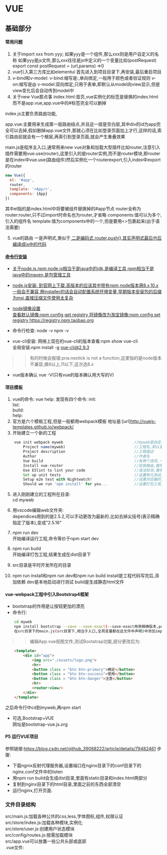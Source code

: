 # VUE
## 基础部分
#### 常用问题
1. 关于import xxx from yyy;
如果yyy是一个组件,那么xxx则是用户自定义的名称
如果yyy是js文件,那么xxx往往是js中定义的一个变量比如(postRequest)
export const postRequest = (url,params) =>0
2. vue引入第三方库比如elementui
首先进入到项目目录下,再安装,最后重启项目
3. v-bind和v-model:
v-bind:缩写是:,单向绑定,一般用于颜色或者验证规则
v-on:缩写是@
v-model:双向绑定,只用于表单,即默认从model向view显示,但是view变化后会自动传到model中
4. 关于new Vue那点事
index.html:首页,vue实例化的标签是替换的index.html而不是app.vue,app.vue中的#标签完全可以删掉

index.js主要负责路由功能,  

app.vue:主要用来生成第一层路由结点<router-view/>,并且这一层是空白层,其中div的id为app完全可以去掉,假如删掉app.vue文件,那就心须在比如登录页面加上<router-view/>才行,这样的话,索引路由前就会有一个根层,再索引到登录页面,就会产生重叠效果  

main.js是程序主入口,通常用来new vue对象和加载大型插件比如router,注意引入插件需要用vue.use(router),这里引入的是router实例,而不是router模块,即router是在index中vue.use(路由组件)然后实例化一个routerexport,引入index中export的router
```js
new Vue({
  el: '#app',
  router,
  template: '<App/>',
  components: {App}
})

```
其中el指的是index.html中将要被组件替换掉的#app节点
router全称为router:router,只不过import时命名也为router,才省略
components:值可以为多个,引入的组件名
template:值为components中的一个,但是要用<>包裹起来(出于语法需要)

5. vue的路由
一是声明式,类似于<a href>
二是编码式,router.push(),其实声明式最后也后编译成js中的代码






#### 命令行安装
- 关于node.js,npm
node.js相当于是java中的jdk,是编译工具
npm相当于是java中的maven,是包管理工具

- node.js安装:
  到官网上下载,高版本的应该其中带有npm,node版本用8.x,10.x一般会不兼容
  用installer的话会自动配置系统环境变量,早期版本安装包的后缀为msi,直接压缩文件使用太复杂
- node镜像设置  
查看默认镜像:npm config get registry
将镜像改为淘宝镜像:npm config set registry https://registry.npm.taobao.org
 
- 命令行检查:
    node -v
    npm -v
- vue-cli安装:
 网络上现在的vue-cli的版本查看:npm show vue-cli  
 全局安装:npm install -g vue-cli@2.9.3  
 >>有的时候会报错:pna.nextick is not a function,这里指的是node版本不兼容,换6以上,11以下,这次选8.x

- vue版本确认
vue -V(只有vue的版本确认用大写的V)
#### 项目模板
1. vue的命令:
    vue help:
        发现有四个命令:
           init:  
           list:  
           build:  
           help:  
3. 官方是六个模板工程,但是一般都用webpack模板 
    地址是:[url]http://vuejs-templates.github.io/webpack/
4. 开始建立一个新的工程
```js
    vue init webpack myweb                                //myweb是自定义工程名,要在自己选择的目录下运行命令行 
        Project name(myweb)                               //工程名,默认是上一句的名字,此处要卡住一般是node版本问题,最新版有问题,用8.x
        Project description                               //工程描述
        Author                                            //作者名
        Vue build                                         //有两个选项,一个是带编译器的,推荐之,另一个是不带编译器的.
        Install vue-router                                //安装路由,推荐yes
        Use ESlint to lint your code                      //语法检测,推荐no
        Set up unit tests                                 //设置单元测试,推荐no
        Setup e2e test with Nightwatch?                   //设置浏览器的,推荐no
        Should we run 'npm install' for you...            //设置打包工具,yarn是facebook推出的,这里选npm
```    
5. 进入刚刚建立的工程所在目录:  
    cd myweb
6. 用vscode编辑web文件夹:  
    dependices用到的是2.5.2,可以手动更改为最新的.比如去掉尖括号(表示精确指定了版本),变成"2.5.16"
7. npm run dev  
    开始编译运行工程,命令等价于npm start dev
8. npm run build  
    开始编译打包工程,结果生成在dist目录下

9. src目录是平时开发所在的目录  

10. npm run install和npm run dev和npm run build
install是工程代码写完后,添加依赖
dev是本地启动进行测试
build是生成静态html文件

#### vue-webpack工程中引入Bootstrap4框架
- bootstrap的作用是让按钮更加的漂亮
- 命令行:
```bash
    cd myweb
    npm install bootstrap --save --save-exact(--save-exact用来精确版本,package.json中的dependencies中会多一个"bootstrap")
    在src目录下的main.js(src目录下,相当于入口,全局变量都在这文件中声明)中添加import 'bootstrap/dist/css/bootstrap.min.css'
```
>>编辑App.vue视图文件,测试Bootatrap功能,部分更改后为:
```html
    <template>
        <div id="app">
            <img src="./assets/logo.png">
            <hr>
            <button class = "btn btn-primary">确定</button>
            <button class = "btn btn-success">使用</button>
            <button class = "btn btn-danger">注意</button>
            <hr>
            <router-view/>
        </div>
    </template>
```
之后命令行中cd到myweb,再npm start

- 可选,Bootstrap+VUE  
网址是bootstrap-vue.js.org

#### P5 运行VUE项目

参照链接:https://blog.csdn.net/github_39088222/article/details/79482461
步骤:
- 下载ngnix反射代理服务器,设置端口在nginx目录下的conf目录下的nginx.conf文件中的listen
- 用npm run build会生成dist目录,里面有static目录和index.html两部分
- 复制到nginx目录下的html目录,里面之前的东西全部清空
- 运行nginx,打开页面.
### 文件目录结构
src/main.js:加载各种公共的css,less,字体图标,组件,权限认证  
src/store/index.js:加载各种模块,实例化  
src/store/user.js:创建用户状态模块   
src/config/routes.js:按需加载模块  
src/app.vue可以放置一些公共头部或底部   
.vue文件:  
        <template>:
        <script>:
        <style>:
vue-router文件:
        路由,用来根据url跳转到具体的component
Vues文件:
        用来保存全局变量
### 解析new VUE
```
new Vue({
    el:'#app',
    router,
    components:{login},
    template:'<login/>'
})
```
其中el相当于init函数,会默认到index.html的#app标签下,向里面寺这以内容,内容就是引入的login组件(组件指的就是一段html代码)
template指的是components中(可能是{login1,login2}),取其中之一,而<>只是语法约定,和h5标签无关



### MVC
    MVC:Model/View/Controller
    Vue实例相当于一个Controller,用el绑定了一个Model,往Model中填充数据
    var t1 = new Vue({
        el:"",--------------------------------------------指定dom元素(需要加#)
        data:{xxx:""},--------------------------------为模型赋值
        methods:{},----------------------------------处理事件(method加s)
        filter:{},-----------------------------------------过滤数据,改变展示格式
        computed:{},--------------------------------对数据进行加减乘除
        watch:{},--------------------------------------监视数据,某一数据改变则改变其他数据
        
    })
### 第一个vue页面:
```html
		<!DOCTYPE html>
		<html>
		
		<head>
			<meta charset="utf-8" />
			<title></title>
			<script src="js/vue.js"></script><!--注意必须是两个script标签,不能省略成为<script src="js/vue.js"/>-->
		</head>
		
		<body>
			<div id="app">
				{{ message }}
			</div>
			<!-- 指令前带有v-前缀, v-bind属性作用是将titlt属性与Vue实例的message属性绑定到一起-->
			<div id="app-2">
				<span v-bind:title="message">Hover your mouse over me for a few seconds</span>
			</div>
			<!-- 控制切换一个元素的显示与隐藏 -->
			<div id="app-3">
				<p v-if="seen">Now you see me</p>
			</div>
			<!-- v-for指令用来将数据数组渲染到列表中 -->
			<div id="app-4">
				<ol>
					<li v-for = "todo in todos">
						{{todo.text}}
					</li>
				</ol>
			</div>
			<!-- v-on监听用户动作进行互动 -->
			<div id="app-5">
				<p>{{message}}</p>
				<button v-on:click="reverseMessage">Reverse Message</button>
			</div>
			<!-- v-model指令将表单输入与应用状态做双向数据绑定 -->
			<div id="app-6">
				<p>{{message}}</p>
				<input v-model="message">
			</div>
			
			<script>
				var app = new Vue({
					el: '#app',
					data: {
						message: 'Hello Vue!'
					}
				})
				var app2 = new Vue({
					el:"#app-2",
					data:{
						message:'You loaded this page on ' +new Date()
					}
				})
				var app3 = new Vue({
					el:'#app-3',
					data:{
						seen:false//切换到true就能看到
					}
				})
				var app4=new Vue({
					el:'#app-4',
					data:{
						todos:[
							{text:'Learn JavaScript'},
							{text:'Learn Vue'}
						]
					}
				})
				var app5 = new Vue({
					el:'#app-5',
					data:{
						message:'Hello Vue.js!'
					},
					methods:{
						reverseMessage:function(){
							this.message = this.message.split('').reverse('').join('')
						}
					}
				})
				var app6 = new Vue({
					el:'#app-6',
					data:{
						message:'HelloVue'
					}
				})
				
			</script>
		</body>
		
		</html>
```
### 条件渲染
    v-if/v-else-if/v-else:
```html
		<body>
    <div id="myApp">
        <h1 v-if="result == 0">成绩未公布</h1>
        <h1 v-else-if="result < 60">{{result}}分 - 考试不及格</h1>
        <h1 v-else-if="result <80">{{result}}分 - 还需努力</h1>
        <h1 v-else>{{result}}分 - 优秀</h1>
        <button @click="btnClick">考试成绩</button>
    </div>
    <script>
        var myApp = new Vue({
            el:"#myApp",
            data:{
                result:0
            },
            methods:{
                btnClick:function () {
                    this.result = Math.round(Math.random()*100)
                }
            }
        })
    </script>
```		
### 列表渲染
    v-for:循环一个数组
    demo:
```html
    <ul id="example-1">   <!--ul是有序列表ol是无序列表-->
        <li v-for="item in items">    
            {{ item.message }}  
        </li> 
    </ul>
     var example1 = new Vue({  
                el: '#example-1',  
                data: {    
                items: [      
                {message: 'foo' },      
                {message: 'Bar' }    ]  
    }})
```
      其中:of可以替代in作为分隔符
### v-model处理输入框输入
v-model:绑定一个模型,script中已经为模型赋值,输入框优先级大于默认模型值
```html
    <div id="myApp">
        <p>您最喜欢的游戏是:{{mygame}}</p>
        <input v-model="mygame">
    </div>
    <script>
        var myApp = new Vue({
            el:"#myApp",
            data:{
                mygame:'超级马里要奥'
            }
        })
    </script>
```
### v-on绑定事件
```html
<body>
    <div id="myApp">
    <h1>事件处理器</h1>
        <!--键盘按下事件,入参需要用$表示-->
        <input id="textName" v-on:keyup="txtKeyup($event)">
        <!--按下按钮事件-->
        <button id="btnOK" v-on:click="btnClick($event)">OK</button>
    </div>
        <script>
            var myApp = new Vue({
            el:"#myApp",
            data:{},
                methods:{
                txtKeyup:function(event){
                    this.debugLog(event);
                },
                    btnClick:function(event){
                    this.debugLog(event);
                    },
                    debugLog:function(event){
                    console.log(
                        event.srcElement.tagName,
                        event.srcElement.innerHTML,
                        event.key
                        )
                    }
            }
            })
        </script>
</body>
```	
### 组件	
	作用:封装DOM标签
	语法:
	        定义:Vue.component(tagName,options)
	        调用:<tagName></tagName>
	全局组件示例:
```html
	  	<body>
	      <div id="myApp">
	              <today-weather></today-weather>
	      </div>
	      <script>
	          Vue.component("today-weather",{
	              template:'<div>下雨</div>'
	          });
	          /*先写component,再注册vue*/
	          var myApp = new Vue({
	              el:'#myApp'
	          })
	      </script>
	  </body>
```
	局部组件示例:
```html
		<body>
		<div id="myApp">
						<today-weather></today-weather>
		</div>
		<script>
				/*之前在Vue.component中注册的是全局*/
				var WeatherComponent = {
						template:'<div>下雨</div>'
				}
				var myApp = new Vue({
						el:'#myApp',
						data:{},
						components:{
								'today-weather':WeatherComponent
						}
				})
		</script>
	</body>
```
     父子组件:
        使用props向下传递数据,使用events向上传递数据
	Props示例:
```html
	<!--
	特点:
    #1 父类组件为子类组件(含有原生html标签)赋值,需要在子类组件中多写一个属性,同时子类组件要显式声明一个同名属性,且与模型名一致-->
<div id="myApp">
    <parent></parent>
      </div>
      <script>
        var v_child = {
					template:"<div>{{message}}</div>",
					props:["message"]
                     }
        var v_parent = {
          template:"<div class='parent'> <child message='aa'></child></div>",
          components:{
                        "child":v_child
                    }
                }
        //创建一个vue实例
        new Vue({
            el:"#myApp",
            components:{
                "parent":v_parent
                    }
          })
    </script>
```
	    父类组件省略不声明的写法:
```html
	    <div id="myApp">
               <child message="hello"></child>
           </div>
            <script>
                var v_child = {
                    template:"<div>{{message}}</div>",
                    props:["message"]
                }
                new Vue({
                    el:"#myApp",
                    components:{
                        "child":v_child
                    }
                })
```
     动态Props示例:   
### 过滤器filter
        过滤某类数据用新的格式展示
```js
        <div id="myApp">
               <p>{{message}}</p>
               <p>{{message | toupper}}</p>
               <p>进度是{{num}}({{num|topercentage}})</p>
           </div>
            <script>
                var myApp = new Vue({
                    el:"#myApp",
                    data:{
                        message:"hello world",
                        num:0.3
                    },
                    filters:{
                       toupper:function(value){
                           return value.toUpperCase();
                       },
                        topercentage:function(value){
                           return value*100+"%";
                        }
                    }
                })
            </script>
```
### 计算属性computed
            处理元数据(加减乘除),便于二次开发
```js
          <div id="myApp">
                 价格是:{{prtice}},含税价格是:{{priceInTax}}
             </div>
              <script>
                  var myApp = new Vue({
                      el:"#myApp",
                      data:{
                          price:300
                      },
                      computed:{
                          priceInTax:function(){
                              return this.price*1.08
                          }
                      }
                  })
              </script>       
```     
### 观察某属性watch
```html
<div id="myApp">
    价格是:{{price}},含税价格是:{{priceInTax}}<br>
    <button @click="btnClick(50)">加价50</button>
</div>
    <script>
        var myApp = new Vue({
            el:"#myApp",
            data:{
                price:300
            },
            computed:{
                priceInTax:function(){
                    return this.price*1.08
                }
            },
            watch:{
                    price:function(newVal,oldVal){
                        this.priceInTax = Math.round(this.price*1.08)/*相当于监视,发生变化就执行computed的功能*/
                    }
            },
            methods:{
                btnClick:function(val){
                    this.price += val;
                }
            }
        })
    </script>
```
### 设置计算属性
```html
    <div id="myApp">
            价格是:{{price}},含税价格是:{{priceInTax}}<br>
            <button @click="btnClick(200)">改变价格为200</button>
        </div>
        <script>
            var myApp = new Vue({
                el:"#myApp",
                data:{
                    price:300
                },
                computed:{
                    priceInTax:{
                        get:function(){
                            return this.price*1.08;
                        },
                        set:function(val){/*这里不能设置this.priceInTax.因为get目的是赋值给priceInTax,set的目的是将priceInTax赋值给其他*/
                            this.price=val;
                        }
                    }
                },
                methods:{
                    btnClick:function(val){
                        this.priceInTax = val;
                    }
                }
            })
        </script>
```
### 绑定css属性
```html
<body>
<!--
原生:<div class="{active}">红色文本1</div><!--在css文件中的.active{}代表就是active变量-->
vue:<div v-bind:class="{active}">红色文本1</div>
-->
<div id="myApp">
    <div v-bind:class="{active:isActive}">红色文本1</div>
    <div :class="{active:isActive}">红色文本2</div><!--是上一句的缩略写法-->
    <button @click="btnClick">改变class吧</button>
</div>
    <script>
        var myApp = new Vue({
          el:"#myApp",
           data:{
               isActive:true/*isActive是标准的data属性*/
           },
            methods:{
              btnClick:function(){
                  this.isActive = false;
              }
            }
        })
    </script>
</body>
```
css文件:
body{
    font-size: 24px;
}
.active{
    color:red;
}
### class对象绑定
```html
<body>
    <div id="myApp">
        <!--:class后面可以是link指代的css文件,也可以是link指代的css中的一个属性-->
        <div :class="myClass1">红色文本</div>
        <button @click="btnClick">改变class吧</button>
    </div>
    <script>
        var myApp = new Vue({
            el:"#myApp",
            data:{
                myClass1:{
                    active:true,
                    big:true,
                },
            },
            methods:{
                btnClick:function () {
                    this.myClass1.big=!this.myClass1.big;/*反转*/
                }
            }
        })
    </script>
</body>
```
css文件:
body{
    font-size: 24px;
}
.active{
    color:red;
}	
.big{
    font-weight:bolder;
    font-size:64px;
}
### JS对象迭代v-for
```html
<body>
<div id="myApp">
   <h1>JS对象迭代</h1>
    <div v-for="(value,key) in mygame">{{key}} : {{value}}</div>
</div>
    <script>
        var myApp = new Vue({
          el:"#myApp",
           data:{
                    mygame:{
                        title:"sc2",
                        price:198,
                        category:"mpg"
                    }
           }
        })
    </script>
</body>
```
### v-model表单控件绑定
表单控件绑定就是文本中有一个模型名,在script中可以装填数据,但是可以用一个输入框也来给模型装填数据
```html
<body>
<div id="myApp">
  <h1>表单控件绑定</h1>
    <!--v-model绑定的是一个变量-->
    <input type="text" v-model="message" placeholder="编辑区">
    <p>Message is {{ message }}</p>
</div>
    <script>
        var myApp = new Vue({
          el:"#myApp",
           data:{
              message:"中国"
           },
           }
        )
    </script>
</body>
```
### 表单复选框
```html
	<div id="myApp">
        <input type="checkbox" id="生化危机"  value="生化危机" v-model="checkedGames">
       <label for="生化危机" >生化危机</label>
        <input type="checkbox" id="模拟飞行" value="模拟飞行" v-model="checkedGames">
        <label for="模拟飞行" >模拟飞行</label>
        <br>
        <p>您选择的游戏是:{{checkedGames}}</p>
   </div>
        <script>
            var myAppppp = new Vue({
                el:'#myApp',
                data:{
                    checkedGames:[]
                },
                methods:{}
            })
        </script>
```
### 表单单选框
```html
<div id="myApp">
       <h3>选择性别</h3>
       <input type="radio" id="male" value="男" v-model="pickedSex">
       <label for="male">男</label>
       <br>
       <input type="radio" id="female" value="女" v-model="pickedSex">
       <label for="male">女</label>
       <br>
       <h3>选择结果: {{pickedSex}}</h3>
   </div>
        <script>
            var myAppppp = new Vue({
                el:'#myApp',
                data:{
                    pickedSex:""
                },
                methods:{}
            })
        </script>
```
### 表单下拉框
```html
	<body>
    <div id="myApp">
        <h3>球星</h3>
        <select v-model="likedNBAStar" style="width: 210px">
            <option>科比</option>
            <option>韦德</option>
        </select>
        <h3>选择结果</h3>
        <p>我最喜欢:{{likedNBAStar}}</p>
    </div>
    <script>
        var myApp = new Vue({
            el:"#myApp",
            data:{
                likedNBAStar:null
            },
            methods:{
            }
        })
    </script>
</body>
```
### 表单修饰符(.lazy   .number     .trim)
      .lazy:懒加载,输入内容时不动态更新,全部输入完成再做绑定,提高效率
			.number:规范输入内容为数值,输入不正确则返回空
			.trim:去掉空格
```html
<body>
    <div id="myApp">
            <div>
                    <label for="username">用户:</label>
                    <input type="text" id="username" v-model.lazy="username" @change="checkUsername"><!--如果发生变化就触发checkUsername事件-->
                    <span v-if="checkUsernameOK">可注册</span><!--如果checkUsernameOK为true,就显示可注册-->
            </div>
            <div>
                    <label for="age">年龄:</label>
                    <input v-model.number="age"  id="age" type="number">
            </div>
            <div>
                    <label for="content">个人见解:</label>
                    <textarea id="content" v-model.trim="content" cols="55" rows="8"></textarea>
            </div>
            <h4>信息区</h4>
            <p>姓名:{{username}}</p>
            <p>年龄:{{age}}</p>
            <p><pre>个人见解:{{content}}</pre></p>
    </div>
    <script>
            var myApp = new Vue({
                    el:"#myApp",
                    data:{
                            username:"",
                            checkUsernameOk:false,
                            age:"",
                            content:""
                    },
                    methods:{
                            checkUsername:function () {
                                                            if (this.username.length >0){
                                                                    this.checkUsernameOK = true;
                                                            }else {
                                                                    this.checkUsernameOK=false;
                                                            }
                            }
                    }
            })
    </script>
</body>
```
### 表行组件
  错误示范:
```html
<body>
    <div id="myApp">
            <h1>游戏列表:</h1>
            <table boder="1">
                <tr>
                    <td>编号</td>
                    <td>名称</td>
                </tr>
                <my-row1></my-row1>
                <my-row2></my-row2>
            </table>

    </div>
    <script>
        Vue.component('my-row1',{
            template:'<tr><td>(1)</td><td>lol</td></tr>'
            }
        )
        Vue.component('my-row2',{
                template:'<tr><td>(2)</td><td>SC2</td></tr>'
            }
        )
        var myApp = new Vue({
            el:'#myApp',
            data:{},
           methods:{}
        })
    </script>
</body>
```
	错误原因是h5规范中的table中必须是tr不能是其它标签
	改正后应该为:
		<tr is="my-row1"></tr>
    <tr is="my-row2"></tr>
### 组件中的数据函数,为自定义的组件添加变量
     用数据属性会报错:
```html
<body>
    <div id="myApp">
                    <div>今天的天气是:<today-weather/></div>
    </div>
    <script>
            Vue.component('today-weather',{
                    template:'<strong>{{weatherdata}}</strong>',
                    data: {
                            weatherdata:'雨加雪'
                    }
                    })
            var myApp = new Vue({
                    el:'#myApp',
                    data:{},
                    methods:{}
            })
    </script>
</body>	
```
	data是一个属性而不是一个对象,正确的是:
```html
<body>
    <div id="myApp">
                    <div>今天的天气是:<today-weather/></div>
    </div>
    <script>
            Vue.component('today-weather',{
                    template:'<strong>{{weatherdata}}</strong>',
                    data: function () {
                            return {
                                    weatherdata: '雨加雪'
                            };
                    }
                    })
            var myApp = new Vue({
                    el:'#myApp',
                    data:{},
                    methods:{}
            })
    </script>
</body>
```
### 组件-传递数据,可接收参数的组件
```html
<body>
    <div id="myApp">
        <h1>成绩:</h1>
        <test-result :score="50"></test-result>
        <test-result :score="100"></test-result>
    </div>
    <script>
        Vue.component('test-result',{
            props:['score'],
            template:"<div><strong>{{score}}分,{{testResult}}</strong></div>",
            computed:{
                testResult:function(){
                    var strResult = "";
                    if (this.score<60){
                        strResult="不及格"
                    } else{
                        strResult="优秀"
                    }
                        return strResult;
                }
            }
        });
        var myApp = new Vue({
            el:'#myApp',
            data:{},
            methods:{}
        })
    </script>
</body>
```
### 组件-参数验证  
```html
<body>
    <div id="myApp">
        <h1>身世之谜</h1>
         <show-member-info name="koma" :age="25" :detail="{address:'earth',language:'世界语'}"></show-member-info>
    </div>
    <script>
        Vue.component('show-member-info',{
            props:{
                name:{
                    type:String,
                    required:true
                },
                age:{
                    type:Number,
                    validator:function (value) {
                        return value >= 0 && value <=130
                    }
                },
                detail:{
                    type:Object,
                    default:function () {
                        return {
                            address:'us',
                            language:'English'
                        }
                    }
                }
            },
            template:"<div>姓名:{{this.name}}</br>"
            +"年龄:{{this.age}}岁<br>"
            +"地址:{{this.detail.address}}<br>"
            +"语言:{{this.detail.language}}</div>"
            });
        var myApp = new Vue({
            el:'#myApp',
            data:{},
           methods:{}
        })
    </script>
</body>
```
### 组件之事件传递v-on与$emit
    侦听组件事件,当组件触发事件后进行事件处理
```html
<!DOCTYPE html>
<html lang="en">
<head>
    <meta charset="UTF-8">
    <meta name="viewport" content="width=device-width, initial-scale=1.0">
    <meta http-equiv="X-UA-Compatible" content="ie=edge">
    <title>Document</title>
    <script src="js/vue.js"></script>
</head>
<body>
    <div id="myApp">
        <h1>人生加法</h1>
        <!--a与b都是子组件属性,v-on是固定监听子组件的关键字,add_event是子组件的方法,getAddResult是父组件的函数-->
        <add-method :a="6" :b="12" v-on:add_event="getAddResult"></add-method>
        <hr/>
        <h3>{{result}}</h3>
    </div>
<script>
    Vue.component('add-method',{
        props:['a','b'],
        template:'<div><button v-on:click="add">加吧</button></div>',
        methods:{
            add:function(){
                var value = 0;
                value = this.a + this.b;
                //$emit是激活,add_event相当于一个中间件,用来通知注册了这个中间件的组件开始运行,类似注册中心的一个服务
                this.$emit('add_event',{
                    result:value//result是返回参数
                });
            }
        }
    });
    var myApp = new Vue({
        el:"#myApp",
        data:{
            result:0
        },
        methods:{
            getAddResult:function(pval){
                this.result = pval.result;//pval是
            }
        },
    });
</script>
</body>
</html> 
```
### 组件之slot插槽
可以将父组件的内容显示在子组件中
```html
<body>
   <div id="myApp">
       <say-to pname="koma">你的视频太差了</say-to>
       <say-to pname="mike">你千万不要学koma</say-to>
       <say-to pname="john">你教教他们两个吧</say-to>
   </div>
<script>
    Vue.component('say-to',{
        props:["pname"],
        //在子组件中定义了一个slot标签
        template:"<div>你好,<strong>{{pname}}</strong>"+
             "<slot></slot>"+
             "</div>"
    });
    var myApp = new Vue({
        el:"#myApp"
    });
</script>
</body>
```

### P5使用Ajax库
- ajax是用来与服务器进行交互
网址是:https://github.com/axios/axios
- 任务一:为网页增加远程数据存取能力
```bash 
cd myweb
npm install --save --save-exact axios vue-axios(其中vue-axios是推荐安装的一个使用更简单的组件)
组件安装完成都会在dependencies中显示
```
>在main.js中添加库
```js
import axios from 'axios'
import VueAxios from 'vue-axios'
Vue.use(VueAxios,axios)//注册到vue全局组件中去
```
HelloWorld.vue变为:
```html
    <template>
  <div class="hello">
    <pre>{{content}}</pre>
  </div>
</template>

<script>
export default {
  name: 'HelloWorld',
  data () {
    return {
      content: ""
    }
  },
  //mounted是网页加载完成之后再加载.
  mounted(){
    this.axios.post("http://api.komavideo.com/news/list").then(body =>{
      this.content = body.data;
    })
    //网址为小马专用网址
  }
}
</script>

<!-- Add "scoped" attribute to limit CSS to this component only -->
<style scoped>

</style>
```
之后命令行:npm run dev

- 任务二:Http库axios


### P6自定义CSS样式
```bash
cd assets
nano mycss(nano:编辑,不是命令行命令,是说明,mycss是新建的自定义样式)
```
具体的mycss内容为:
```css
    .myclass1{
    color: red;
    border:1px solid blue;
}
```
在App.vue中添加样式文件(位置是在<script>标签中):
```vue
<script>
import './assets/my.css'
export default {
  name: 'App'
}
</script>
```
再在App.vue的template标签中:
```html
    <div class="myclass1">你好!</div> 
```

>>src目录下的App.vue是组件的主入口
>>main.js是js的主入口
### P7 组件的结构
VUE命令行开发模式为我们带来的组件开发方式
- 组件是什么?
HelloWorld.vue是一个组件,也就是后缀为vue的文件就是组件,这就是一个名这HelloWorld的组件

- 所有文件放置目录:
{projectname}/src/components/*
>初始状态默认有一个组件为HelloWorld.vue

- 组件格式(必备的三部分):
    template:组件html的内容
    script:组件的js脚本
    style:组件的css样式单
- 实战演习
```html
    <template>
    
        <div class="container">
            <h1>{{ msg }}</h1>
        </div>
    </template>
    <script> 
        export default{
            name: "HelloWorld",
            data(){//注意data有括号,是方法不是属性
                return{
                    msg: "Welcome to Your Vue.js App"
                }
            }
        }   
    </script>
 >>   scoped指的是影响范围仅在当前组件,不会污染其他
    <style scoped>
    h1{
        font-weight:normal;
        color:red;
    }
    </style>
```

### P9路由组件vue-router
- 官网:https://router.vuejs.org/zh/

- 导入组件到工程中:
```bash
    npm install vue-router --save --save-exact
```
- 导入后的使用
main.js中的:
```js
import router from './router'
new Vue({
  el: '#app',
  router,
  components: { App },
  template: '<App/>'
})
//这是唯一的入口组件.注册了router,表明以后所有的子组件都能访问这个router了
```

src/router/index.js中:
```js
import Router from 'vue-router'
export default new Router({
  routes: [
    {
      path: '/',
      name: 'HelloWorld',
      component: HelloWorld
    }
  ]
})

```

### P10路由知我心
1. 关于路由:  
路由其实就是一个超链接,<router-link>标签其实就是一个<a>


### P11路由初体验
做一个简单的路由
1. 五个文件:
    HelloWorld.vue           //组件1,所有的组件都写在src/components目录下,目录默认有HelloWorld.vue组件
    News.vue                  //组件2
    About.vue                //组件3
    router/index.js          //路由设置文件,也叫做url映射文件
    App.vue                  //所有页面组件的入口组件
>>使用时的三部分：组件（components目录下），组件-url（index.js），url(App.vue,里面可以写html)
>>路由中使用组件的时候,只写组件名,不写后缀vue           
- HelloWorld.vue
```html
    <template>
        <div>
            <h1>Hello World!</h1>
        </div>
    </template>
```

- News.vue
```html
    <template>
        <div>
            <h1>News Page</h1>
        </div>
    </template>
```

- About.vue
```html
    <template>
        <div>
            <h1>About Page</h1>
        </div>
    </template>
```

2. 在index.js文件中设置ur映射
```js
import About from '@/components/About'
import News from '@/components/News'
//import引入的组件,就是vue文件的文件名,但是不加后缀

    {
        path:'/',
        name:'HelloWorld',
        component:HelloWorld
    },
    {
        path:'/about',
        name:'About',
        component:About
    },
    {
        path:'/news',
        name:'News',
        component:News
    }
```

3. App.vue
```html
    <template>
  <div id="app">
    <img src="./assets/logo.png">
    <p>
    <!--使用router-link,链接导向了路由,路由再导向了具体组件-->
      <router-link to="/">Home</router-link>
      <router-link to="/news">新闻</router-link>
      <router-link to="/about">关于</router-link>
    </p>
    <!-- 路由匹配到的组件将渲染在这里,没有这一句就无法渲染,相当于上面链接是配置路径,这是一个执行函数 -->
    <router-view/>
  </div>
</template>
```
4. npm run dev运行项目

### P12动态路由
动态路由指在URL路径中含有动态参数的路由,比如说:/player/1,/player/2,/player/3等等
1. 玩家的动态路径:/player/:id

* Player.vue                //组件
* router/index.js           //路由,连接组件和前端url
* App.vue                   //前端页面,虽然和组件都是vue后缀,但是功能和定位不同

Player.vue:
```html
    <template>
    <div>
        <h1>球员页面</h1>
        <p>{{detail}}</p>
    </div>
</template>

<script>
export default {
    name:"Player",
    data(){
        return {
            detail:{}
        };
    },
    mounted(){
        this.detail = this.getPlayer(this.$route.params.uid);
    },
    //问题就在这里,页面加载完成之后就不走了,因此需要增加下面:
    //记录从哪里来到哪里去,
    beforeRouteUpdate(to,from,next){
        this.detail = this.getPlayer(to.params.uid);
        next();
    },
    methods:{
        getPlayer(uid){
            switch(uid){
                case '1':
                 return {uid:1,name:"库里",point:26};
                case '2':
                 return {uid:2,name:"哈登",point:30};
                default:
                    return {uid:-1};
            }
        }
    }
}
</script>
```
index.js
```js
    import Vue from 'vue'
    import Router from 'vue-router'
    import HelloWorld from '@/components/HelloWorld'
    /* import About from '@/components/About'
    import News from '@/components/News' */
    import Player from "@/components/Player"

    Vue.use(Router)

    export default new Router({
    routes: [
        {
        path:"/",
        name:"HelloWorld",
        component: HelloWorld
        },
        {
        path:"/player/:uid",//id就是组件接收的参数,用:表示
        name:"Player",
        component: Player
        }
    ]
    })
```
App.vue:
```html
    <template>
  <div id="app">
    <img src="./assets/logo.png">
    <p>
      <router-link to="/">Home</router-link>
      <router-link to="/player/1">库里</router-link>
      <router-link to="/player/2">哈登</router-link>
    </p>
    <router-view/>
  </div>
</template>

<script>
import './assets/my.css'
export default {
  name: 'App'
}
</script>

<style>
#app {
  font-family: 'Avenir', Helvetica, Arial, sans-serif;
  -webkit-font-smoothing: antialiased;
  -moz-osx-font-smoothing: grayscale;
  text-align: center;
  color: #2c3e50;
  margin-top: 60px;
}
</style>
```



2. 问题就是,从home点击库里,可以正常显示库里,但是从库里点击哈登,就不会跳转到哈登
    原因就是vue为了减少内存消耗,一个组件只加载一次,也就是加载完成后执行mounted函数,但是再次加载这个组件不会再执行,因此用beforeRouteUpdate

### P13嵌套路由
1. 在components组件目录下再建立一个目录叫做player.player下面建立两个路由,/player/1/profile,/player/1/stats等
2. Player/Profile.vue
   Player/Stats.vue
   router/index.js
   Player.vue
3. 由于整个工程太大,105M,因此无法直接上传demo,因此代码如下:
- Profile.vue
```html
    <template>
    <div>
        <h2>球员简介:{{$route.params.uid}}</h2>
    </div>
</template>
```
Stats.vue:
```html
    <template>
    <div>
        <h2>球员数据:{{$route.params.uid}}</h2>
    </div>
</template>
```
Player.vue:
```html
<template>
    <div>
        <h1>球员页面</h1>
        <ul>
            <li>编号:{{detail.uid}}</li>
            <li>名字:{{detail.name}}</li>
            <li>得分:{{detail.point}}</li>
        </ul>
        <router-link :to="profile">简介</router-link>
        <router-link :to="stats">数据</router-link>
        <hr>
        <router-view></router-view>
    </div>
</template>

<script>
export default {
    name:"Player",
    data(){
        return {
            detail:{}
        };
    },
    mounted(){
        this.detail = this.getPlayer(this.$route.params.uid);
        this.profile = "/player/"+this.$route.params.uid + "/profile";
        this.stats = "/player/"+this.$route.params.uid + "/stats";
    },
    beforeRouteUpdate(to,from,next){
        this.detail = this.getPlayer(to.params.uid);
        this.profile = "/player/" + to.params.uid + "/profile";
        this.stats = "/player/" + to.params.uid + "/stats";
        next();
    },
    methods:{
        getPlayer(uid){
            switch(uid){
                case '1':
                 return {uid:1,name:"库里",point:26};
                case '2':
                 return {uid:2,name:"哈登",point:30};
                default:
                    return {uid:-1};
            }
        }
    }
}
</script>>

```

index.js:
```js
import Vue from 'vue'
import Router from 'vue-router'
import HelloWorld from '@/components/HelloWorld'
/* import About from '@/components/About'
import News from '@/components/News' */
import Player from "@/components/Player"
import PlayerProfile from '@/components/Player/Profile'
import PlayerStats from '@/components/Player/Stats'



Vue.use(Router)

export default new Router({
  routes: [
    {
      path:"/",
      name:"HelloWorld",
      component: HelloWorld
    },
    {
      path:"/player/:uid",//id就是组件接收的参数
      name:"Player",
      component: Player,
      children:[
        {
          path:"profile",
          component:PlayerProfile
        },
        {
          path:"stats",
          component:PlayerStats
        }
      ]
    }
  ]
})

```
App.vue:
```html
    <template>
  <div id="app">
    <img src="./assets/logo.png">
    <p>
      <router-link to="/">Home</router-link>
      <router-link to="/player/1">库里</router-link>
      <router-link to="/player/2">哈登</router-link>
    </p>
    <router-view/>
  </div>
</template>

<script>
import './assets/my.css'
export default {
  name: 'App'
}
</script>

<style>
#app {
  font-family: 'Avenir', Helvetica, Arial, sans-serif;
  -webkit-font-smoothing: antialiased;
  -moz-osx-font-smoothing: grayscale;
  text-align: center;
  color: #2c3e50;
  margin-top: 60px;
}
</style>

```

npm run build 就是打包,会生成一个dist目录,里面有一个static目录和一个index.html

### P14路由编程
1. 之前用router-link标记来生成页面的a标记,然后进行url转向,这次用编程的方式来实现,用router.push
2. 下面是三种实现方法,分别为库里1,库里2,库里3
>>库里2有bug
>>库里2与库里3中间写一个<hr>会报错
App.vue
```html
<template>
  <div id="app">
    <img src="./assets/logo.png">
    <p>
      <router-link to="/">Home</router-link>
      <router-link to="/player/1">库里1</router-link>
      <router-link to="/player/2">哈登1</router-link>
    </p>
    <p>
      <button @click="btnClick(1)">库里2</button>
      <button @click="btnClick(2)">哈登2</button>
      <router-link :to="{name:'Player',params:{uid:1}}">库里3</router-link>
      <router-link :to="{path:'/Player2/stats'}">哈登3</router-link>
    </p>
    <router-view/>
  </div>
</template>

<script>
import './assets/my.css'
export default {
  name: 'App',
  methods:{
      //这章有bug,传不过去
    btnClick(uid){
      this.$router.push({ path: '/player/${uid}' });
      //this.$router.push({path:"/player/${uid}/stats"});
      //this.$router.push({name:"Player",params:{uid:uid}});
      //this.$router.push({path:"/player",query:{uid:uid}});//url-get参数写法
    }
  }
}
</script>

<style>
#app {
  font-family: 'Avenir', Helvetica, Arial, sans-serif;
  -webkit-font-smoothing: antialiased;
  -moz-osx-font-smoothing: grayscale;
  text-align: center;
  color: #2c3e50;
  margin-top: 60px;
}
</style>
```


### P15多路由拼图
为一个路由组合多个组件,完成整个页面
1. 五个文件(组件都在新建的setting目录下):
    Header.vue
    Sidebar.vue
    Detail.vue
    router/index.js
    App.vue
2. 
- setting/Detail.vue
```html
    <template>
    <div>
        <h1>详细显示</h1>
        <p>.....111111122222333334444</p>
    </div>
</template>
```
- setting/Header.vue
```html
    <template>
    <div>
        <h1>标题栏</h1>
        <div>欢迎来到连云港</div>
    </div>
</template>
```
- setting/Siderbar.vue
```html
    <template>
    <div>
        <h1>边条</h1>
    </div>
</template>
```

- router/index.js
```js
    routes: [
    {
      path:"/",
      name:"HelloWorld",
      components:{
        myHeader:SettingHeader,
        mySidebar:SettingSidebar,
        myDetail:SettingDetail
      }
    },//在根目录下设置方便一点
```

- App.vue
```js
    <template>
        <div id="app">
            <table width="100%">
                <tr>
                    <td colspan="2" style="background-color:darkgoldenrod">
                        <router-view name="myHeader"></router-view>
                    </td>
                </tr>
                <tr>
                    <td colspan="20%" style="background-color:thistle">
                        <router-view name="mySidebar"></router-view>
                    </td>
                    <td colspan="80%" style="background-color:aquamarine">
                        <router-view name="myDetail"></router-view>
                    </td>
                </tr>
            </table>
            
        </div>
    </template>
```


### P16URL重定向
- 重定向指令:redirect,指一个路由指向的不是资源,而是另一个路由
- 路由别名:alias
- components/About.vue
```html
    <template>
        <div>
            <h1>About Page</h1>
        </div>
</template>
```

index.js
```js
    {
      path: "/about",
      name:"About",
      component: About,
      alias:"/aboutme"//别名指的App.vue中可以写aboutme,效果与about相同效果
    },
    {
      path:"/curry",
      redirect: "/player/1"
    },
```

App.vue:
```html
    <template>
        <div id="app">
           <router-link to="/">Home</router-link>
           <router-link to="/about">About</router-link>
           <router-link to="/player/1">Player</router-link>
           <router-link to="/curry">Curry</router-link>
           <router-view></router-view>
        </div>
</template>
```



### P17多参数路由
- 给路由传递多个属性
- 涉及文件:
    User.vue
    router/index.js
    App.vue
- 具体代码
components/User.vue
```html
    <template>
    <div>
        <h1>User</h1>
        <p>uid= {{uid}},{{nationality}}</p>
        <p>$route.params.uid={{$route.params.uid}}</p>
        <p>$route.params.uid={{$route.params.nationality}}</p>
    </div>
    </template>
        <script>
        export default {
            name:"User",
            props:["uid","nationality"]
        }
    </script>
```

index.js:
```js
    import User from '@/components/User'
    {
      path:"/user/:uid/:nationality",
      name:"User",
      component:User,
      props:true
    },
```
App.vue
```html
    <template>
        <div id="app">
           <router-link to="/">Home</router-link>
           <router-link to="/user/1/usa">User1</router-link>
           <router-link to="/user/2/china">User2</router-link>
           <router-link to="/user/3/korea">User3</router-link>
           <router-view></router-view>
        </div>
    </template>
```


### 问题:
1. vue写完以后怎样打包布署到服务器上,怎样本地可以运行?
参照链接:https://blog.csdn.net/github_39088222/article/details/79482461
步骤:
- 下载ngnix反射代理服务器,设置端口在nginx目录下的conf目录下的nginx.conf文件中的listen
- 用npm run build会生成dist目录,里面有static目录和index.html两部分
- 复制到nginx目录下的html目录,里面之前的东西全部清空
- 运行nginx,打开页面.

###






	
	
	
	
	
	
	
	
	
	
	
	
	
	
	
	
	
	
	
	
	
	
                
	
	
	
	
	
	
